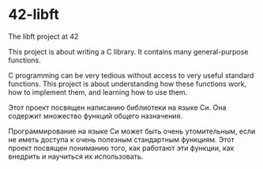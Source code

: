 # 42-libft
The libft project at 42

This project is about writing a C library. It contains many general-purpose functions.

C programming can be very tedious without access to very useful standard functions. This project is about understanding how these functions work, how to implement them, and learning how to use them.

Этот проект посвящен написанию библиотеки на языке Си.
Она содержит множество функций общего назначения.

Программирование на языке Си может быть очень утомительным, если не иметь доступа к очень полезным
стандартным функциям. Этот проект посвящен пониманию того, как работают эти функции,
как внедрить и научиться их использовать.
